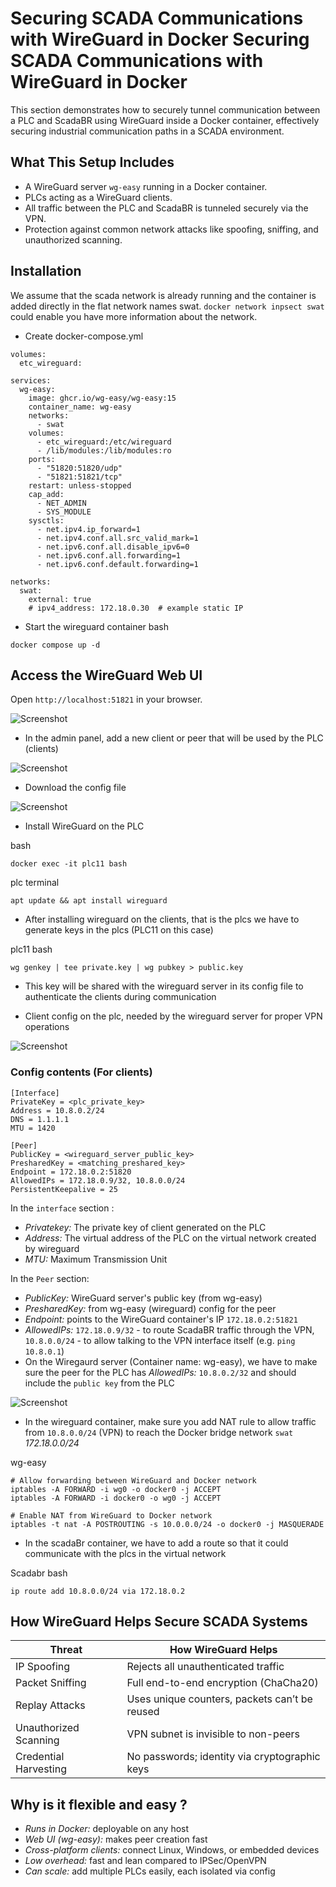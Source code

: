# Securing SCADA Communications with WireGuard in Docker Securing SCADA Communications with WireGuard in Docker

This section demonstrates how to securely tunnel communication between a PLC and ScadaBR using WireGuard inside a Docker container, effectively securing industrial communication paths in a SCADA environment.

## What This Setup Includes

- A WireGuard server `wg-easy` running in a Docker container.
- PLCs acting as a WireGuard clients.
- All traffic between the PLC and ScadaBR is tunneled securely via the VPN.
- Protection against common network attacks like spoofing, sniffing, and unauthorized scanning.

## Installation 

We assume that the scada network is already running and the container is added directly in the flat network names swat. `docker network inpsect swat` could enable you have more information about the network. 

- Create docker-compose.yml 

```
volumes:
  etc_wireguard:

services:
  wg-easy:
    image: ghcr.io/wg-easy/wg-easy:15
    container_name: wg-easy
    networks:
      - swat
    volumes:
      - etc_wireguard:/etc/wireguard
      - /lib/modules:/lib/modules:ro
    ports:
      - "51820:51820/udp"
      - "51821:51821/tcp"
    restart: unless-stopped
    cap_add:
      - NET_ADMIN
      - SYS_MODULE
    sysctls:
      - net.ipv4.ip_forward=1
      - net.ipv4.conf.all.src_valid_mark=1
      - net.ipv6.conf.all.disable_ipv6=0
      - net.ipv6.conf.all.forwarding=1
      - net.ipv6.conf.default.forwarding=1

networks:
  swat:
    external: true
    # ipv4_address: 172.18.0.30  # example static IP
```

- Start the wireguard container
bash
```
docker compose up -d
```


## Access the WireGuard Web UI

Open `http://localhost:51821` in your browser.

![Screenshot](../images/wireguard/wireguard%20sign%20in.png)

- In the admin panel, add a new client or peer that will be used by the PLC (clients)

![Screenshot](../images/wireguard/plc%20config%20on%20admin%20panel.png)

- Download the config file 

![Screenshot](../images/wireguard/wiregaurd%20admin%20panel%20plc11%20peer.png)

- Install WireGuard on the PLC

bash
```
docker exec -it plc11 bash
```

plc terminal
```
apt update && apt install wireguard
```
- After installing wireguard on the clients, that is the plcs we have to generate keys in the plcs (PLC11 on this case)

plc11 bash
```
wg genkey | tee private.key | wg pubkey > public.key
```

- This key will be shared with the wireguard server in its config file to authenticate the clients during communication

- Client config on the plc, needed by the wireguard server for proper VPN operations

![Screenshot](../images/wireguard/plc11-wg0conf.png)

### Config contents (For clients)

```
[Interface]
PrivateKey = <plc_private_key>
Address = 10.8.0.2/24
DNS = 1.1.1.1
MTU = 1420

[Peer]
PublicKey = <wireguard_server_public_key>
PresharedKey = <matching_preshared_key>
Endpoint = 172.18.0.2:51820
AllowedIPs = 172.18.0.9/32, 10.8.0.0/24
PersistentKeepalive = 25
```

In the `interface` section : 

- *Privatekey:* The private key of client generated on the PLC
- *Address:* The virtual address of the PLC on the virtual network created by wireguard
- *MTU:* Maximum Transmission Unit

In the `Peer` section:

- *PublicKey:* WireGuard server's public key (from wg-easy)
- *PresharedKey:* from wg-easy (wireguard) config for the peer
- *Endpoint:* points to the WireGuard container's IP `172.18.0.2:51821` 
- *AllowedIPs:* `172.18.0.9/32` - to route ScadaBR traffic through the VPN, `10.8.0.0/24` - to allow talking to the VPN interface itself (e.g. `ping 10.8.0.1`)
- On the Wiregaurd server (Container name: wg-easy), we have to make sure the peer for the PLC has *AllowedIPs:* `10.8.0.2/32` and should include the `public key` from the PLC 

![Screenshot](../images/wireguard/wireguard%20wg0conf.png)

- In the wireguard container, make sure you add NAT rule to allow traffic from `10.8.0.0/24` (VPN)  to reach the Docker bridge network `swat` *172.18.0.0/24*

wg-easy
```
# Allow forwarding between WireGuard and Docker network
iptables -A FORWARD -i wg0 -o docker0 -j ACCEPT
iptables -A FORWARD -i docker0 -o wg0 -j ACCEPT

# Enable NAT from WireGuard to Docker network
iptables -t nat -A POSTROUTING -s 10.0.0.0/24 -o docker0 -j MASQUERADE
```

- In the scadaBr container, we have to add a route so that it could communicate with the plcs in the virtual network

Scadabr bash
```
ip route add 10.8.0.0/24 via 172.18.0.2
```

## How WireGuard Helps Secure SCADA Systems

| Threat            | How WireGuard Helps             |
|------------------|--------------------|
| IP Spoofing     | Rejects all unauthenticated traffic     | 
| Packet Sniffing    | Full end-to-end encryption (ChaCha20)     | 
| Replay Attacks      | Uses unique counters, packets can’t be reused      | 
| Unauthorized Scanning             | VPN subnet is invisible to non-peers      | 
| Credential Harvesting    | No passwords; identity via cryptographic keys     | 

## Why is it flexible and easy ?

- *Runs in Docker:* deployable on any host
- *Web UI (wg-easy):* makes peer creation fast
- *Cross-platform clients:* connect Linux, Windows, or embedded devices
- *Low overhead:* fast and lean compared to IPSec/OpenVPN
- *Can scale:* add multiple PLCs easily, each isolated via config


